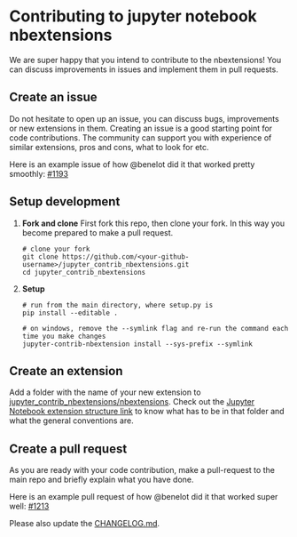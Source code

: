 # Contributing to jupyter notebook nbextensions

We are super happy that you intend to contribute to the nbextensions! You can discuss improvements in issues and implement them in pull requests.

## Create an issue

Do not hesitate to open up an issue, you can discuss bugs, improvements or new extensions in them. Creating an issue is a good starting point for code contributions. The community can support you with experience of similar extensions, pros and cons, what to look for etc.

Here is an example issue of how @benelot did it that worked pretty smoothly: [#1193](https://github.com/ipython-contrib/jupyter_contrib_nbextensions/issues/1193)

## Setup development

1. __Fork and clone__
   First fork this repo, then clone your fork. In this way you become prepared to make a pull request.

   ```shell
   # clone your fork
   git clone https://github.com/<your-github-username>/jupyter_contrib_nbextensions.git
   cd jupyter_contrib_nbextensions
   ```

2. __Setup__

   ```shell
   # run from the main directory, where setup.py is
   pip install --editable .

   # on windows, remove the --symlink flag and re-run the command each time you make changes
   jupyter-contrib-nbextension install --sys-prefix --symlink
   ```

## Create an extension

Add a folder with the name of your new extension to [jupyter_contrib_nbextensions/nbextensions](https://github.com/ipython-contrib/jupyter_contrib_nbextensions/tree/master/src/jupyter_contrib_nbextensions/nbextensions). Check out the [Jupyter Notebook extension structure link](http://jupyter-contrib-nbextensions.readthedocs.io/en/latest/internals.html) to know what has to be in that folder and what the general conventions are.

## Create a pull request

As you are ready with your code contribution, make a pull-request to the main repo and briefly explain what you have done.

Here is an example pull request of how @benelot did it that worked super well: [#1213](https://github.com/ipython-contrib/jupyter_contrib_nbextensions/pull/1213)

Please also update the [CHANGELOG.md](https://github.com/ipython-contrib/jupyter_contrib_nbextensions/blob/master/CHANGELOG.md).